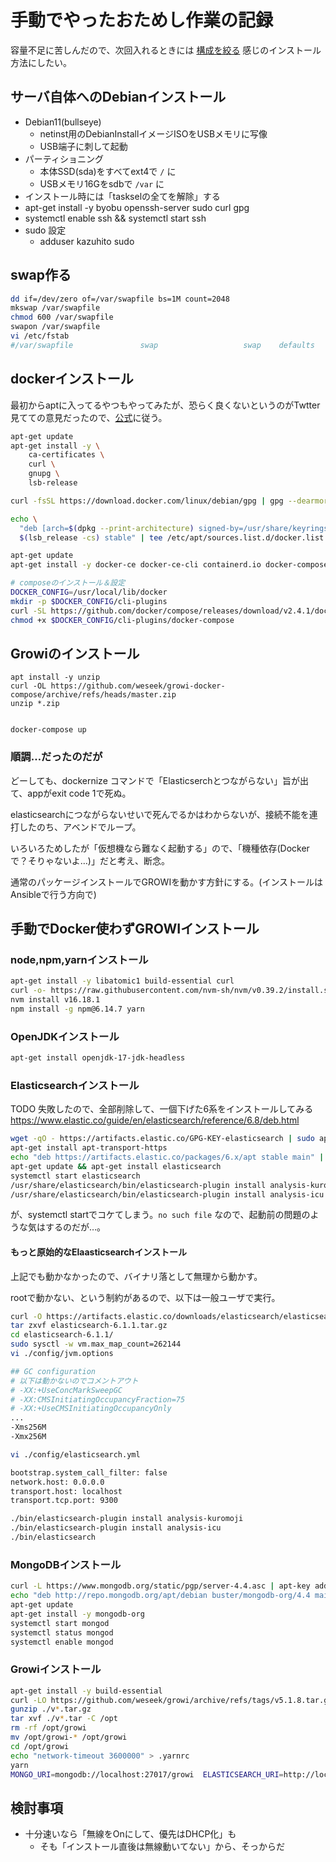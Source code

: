 # 手動でやったおためし作業の記録

容量不足に苦しんだので、次回入れるときには [構成を絞る](https://www.mk-mode.com/blog/2021/09/02/debian-11-installation-for-small-server/) 感じのインストール方法にしたい。

## サーバ自体へのDebianインストール

- Debian11(bullseye)
  - netinst用のDebianInstallイメージISOをUSBメモリに写像
  - USB端子に刺して起動
- パーティショニング
  - 本体SSD(sda)をすべてext4で `/` に
  - USBメモリ16Gをsdbで `/var` に
- インストール時には「taskselの全てを解除」する
- apt-get install -y byobu openssh-server sudo curl gpg
- systemctl enable ssh && systemctl start ssh
- sudo 設定
  - adduser kazuhito sudo


## swap作る

```bash
dd if=/dev/zero of=/var/swapfile bs=1M count=2048
mkswap /var/swapfile
chmod 600 /var/swapfile
swapon /var/swapfile
vi /etc/fstab
#/var/swapfile               swap                   swap    defaults        0 0
```

## dockerインストール

最初からaptに入ってるやつもやってみたが、恐らく良くないというのがTwtter見てての意見だったので、[公式](https://matsuand.github.io/docs.docker.jp.onthefly/engine/install/debian/)に従う。


```bash
apt-get update
apt-get install -y \
    ca-certificates \
    curl \
    gnupg \
    lsb-release

curl -fsSL https://download.docker.com/linux/debian/gpg | gpg --dearmor -o /usr/share/keyrings/docker-archive-keyring.gpg

echo \
  "deb [arch=$(dpkg --print-architecture) signed-by=/usr/share/keyrings/docker-archive-keyring.gpg] https://download.docker.com/linux/debian \
  $(lsb_release -cs) stable" | tee /etc/apt/sources.list.d/docker.list > /dev/null

apt-get update
apt-get install -y docker-ce docker-ce-cli containerd.io docker-compose-plugin

# composeのインストール＆設定
DOCKER_CONFIG=/usr/local/lib/docker
mkdir -p $DOCKER_CONFIG/cli-plugins
curl -SL https://github.com/docker/compose/releases/download/v2.4.1/docker-compose-linux-x86_64 -o $DOCKER_CONFIG/cli-plugins/docker-compose
chmod +x $DOCKER_CONFIG/cli-plugins/docker-compose

```

## Growiのインストール


```bashl
apt install -y unzip
curl -OL https://github.com/weseek/growi-docker-compose/archive/refs/heads/master.zip
unzip *.zip


docker-compose up
```

### 順調…だったのだが

どーしても、dockernize コマンドで「Elasticserchとつながらない」旨が出て、appがexit code 1で死ぬ。

elasticsearchにつながらないせいで死んでるかはわからないが、接続不能を連打したのち、アベンドでループ。

いろいろためしたが「仮想機なら難なく起動する」ので、「機種依存(Dockerで？そりゃないよ…)」だと考え、断念。

通常のパッケージインストールでGROWIを動かす方針にする。(インストールはAnsibleで行う方向で)


## 手動でDocker使わずGROWIインストール


### node,npm,yarnインストール

```bash
apt-get install -y libatomic1 build-essential curl
curl -o- https://raw.githubusercontent.com/nvm-sh/nvm/v0.39.2/install.sh | bash
nvm install v16.18.1
npm install -g npm@6.14.7 yarn
```

### OpenJDKインストール

```bash
apt-get install openjdk-17-jdk-headless
```

### Elasticsearchインストール

TODO 失敗したので、全部削除して、一個下げた6系をインストールしてみる https://www.elastic.co/guide/en/elasticsearch/reference/6.8/deb.html


```bash
wget -qO - https://artifacts.elastic.co/GPG-KEY-elasticsearch | sudo apt-key add 
apt-get install apt-transport-https
echo "deb https://artifacts.elastic.co/packages/6.x/apt stable main" | tee -a /etc/apt/sources.list.d/elastic-6.x.list
apt-get update && apt-get install elasticsearch
systemctl start elasticsearch
/usr/share/elasticsearch/bin/elasticsearch-plugin install analysis-kuromoji
/usr/share/elasticsearch/bin/elasticsearch-plugin install analysis-icu
```

が、systemctl startでコケてしまう。`no such file` なので、起動前の問題のような気はするのだが…。

#### もっと原始的なElaasticsearchインストール

上記でも動かなかったので、バイナリ落として無理から動かす。

rootで動かない、という制約があるので、以下は一般ユーザで実行。

```bash
curl -O https://artifacts.elastic.co/downloads/elasticsearch/elasticsearch-6.1.1.tar.gz
tar zxvf elasticsearch-6.1.1.tar.gz
cd elasticsearch-6.1.1/
sudo sysctl -w vm.max_map_count=262144
vi ./config/jvm.options

## GC configuration
# 以下は動かないのでコメントアウト
# -XX:+UseConcMarkSweepGC
# -XX:CMSInitiatingOccupancyFraction=75
# -XX:+UseCMSInitiatingOccupancyOnly
...
-Xms256M
-Xmx256M

vi ./config/elasticsearch.yml

bootstrap.system_call_filter: false
network.host: 0.0.0.0
transport.host: localhost
transport.tcp.port: 9300

./bin/elasticsearch-plugin install analysis-kuromoji
./bin/elasticsearch-plugin install analysis-icu
./bin/elasticsearch
```

### MongoDBインストール

```bash
curl -L https://www.mongodb.org/static/pgp/server-4.4.asc | apt-key add -
echo "deb http://repo.mongodb.org/apt/debian buster/mongodb-org/4.4 main" | tee /etc/apt/sources.list.d/mongodb-org-4.4.list
apt-get update
apt-get install -y mongodb-org
systemctl start mongod
systemctl status mongod
systemctl enable mongod
```

### Growiインストール


```bash
apt-get install -y build-essential
curl -LO https://github.com/weseek/growi/archive/refs/tags/v5.1.8.tar.gz
gunzip ./v*.tar.gz
tar xvf ./v*.tar -C /opt
rm -rf /opt/growi
mv /opt/growi-* /opt/growi
cd /opt/growi
echo "network-timeout 3600000" > .yarnrc
yarn
MONGO_URI=mongodb://localhost:27017/growi  ELASTICSEARCH_URI=http://localhost:9200/growi npm start
```


## 検討事項

- 十分速いなら「無線をOnにして、優先はDHCP化」も
  - そも「インストール直後は無線動いてない」から、そっからだ